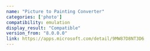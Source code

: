 ```yaml
---
name: "Picture to Painting Converter"
categories: ['photo']
compatibility: emulation
display_result: "Compatible"
version_from: "8.0.0.0"
link: https://apps.microsoft.com/detail/9MW87D8NT3D6
---
```

